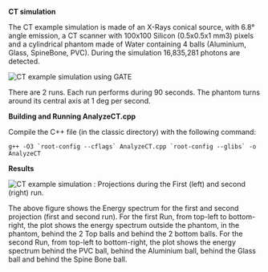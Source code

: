 **CT simulation**

The CT example simulation is made of an X-Rays conical source, with 6.8° angle emission, a CT scanner with 100x100
Silicon (0.5x0.5x1 mm3) pixels and a cylindrical phantom made of Water containing 4 balls (Aluminium, Glass, SpineBone, PVC). 
During the simulation 16,835,281 photons are detected.

![CT example simulation using GATE](http://wiki.opengatecollaboration.org/images/1/1c/CTsimulationScheme.png "CT example simulation using GATE")


There are 2 runs. Each run performs during 90 seconds. The phantom turns around its central axis at 1 deg per second.

**Building and Running AnalyzeCT.cpp**

Compile the C++ file (in the classic directory) with the following command:

```g++ -O3 `root-config --cflags` AnalyzeCT.cpp `root-config --glibs` -o AnalyzeCT```

**Results**

![CT example simulation : Projections during the First (left) and second (right) run.](http://wiki.opengatecollaboration.org/images/7/79/CTexampleResults.png "CT example simulation : Projections during the First (left) and second (right) run.")

The above figure shows the Energy spectrum for the first and second projection (first and second run). For the first Run, from top-left to bottom-right, the plot shows the energy spectrum outside the phantom, in the phantom, behind the 2 Top balls and behind the 2 bottom balls. For the second Run, from top-left to bottom-right, the plot shows the energy spectrum behind the PVC ball, behind the Aluminium ball, behind the Glass ball and behind the Spine Bone ball. 
